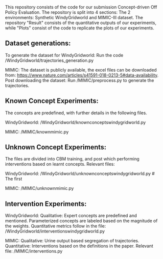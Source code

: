This repository consists of the code for our submission Concept-driven Off Policy Evaluation. The repository is split into 4 sections: The 2 environments: Synthetic WindyGridworld and MIMIC-III dataset. The repository "Result" consists of the quantitative outputs of our experiments, while "Plots" consist of the code to replicate the plots of our experiments.

## Dataset generations:
To generate the dataset for WindyGridworld: Run the code /WindyGridworld/trajectories_generation.py

MIMIC: The dataset is publicly available, the excel files can be downloaded from: https://www.nature.com/articles/s41591-018-0213-5#data-availability. Post downloading the dataset: Run /MIMIC/preprocess.py to generate the trajectories.

## Known Concept Experiments:
The concepts are predefined, with further details in the following files. 

WindyGridworld: /WindyGridworld/knownconceptswindygridworld.py  

MIMIC: /MIMIC/knownmimic.py 

## Unknown Concept Experiments:
The files are divided into CBM training, and post which performing interventions based on learnt concepts. Relevant files:

WindyGridworld: /WindyGridworld/unknownconceptswindygridworld.py # The first 

MIMIC: /MIMIC/unknownmimic.py

## Intervention Experiments:
WindyGridworld: Qualitative: Expert concepts are predefined and mentioned. Parameterized concepts are labeled based on the magnitude of the weights. Quantitative metrics follow in the file: /WindyGridworld/interventionswindygridworld.py

MIMIC: Qualitative: Urine output based segregation of trajectories. Quantitative: Interventions based on the definitions in the paper. Relevant file: /MIMIC/interventions.py


